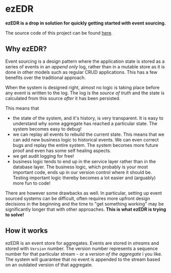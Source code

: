 # ezEDR

**ezEDR is a drop in solution for quickly getting started with event sourcing.**

The source code of this project can be found
[here](https://github.com/jaklec/ezEDR).

## Why ezEDR?

Event sourcing is a design pattern where the application state is stored as a
series of events in an _append only_ log, rather than in a mutable store as it
is done in other models such as regular CRUD applications. This has a few
benefits over the traditional approach.

When the system is designed right, almost no logic is taking place before any
event is written to the log. The log is the _source of truth_ and the state is
calculated from this source _after_ it has been persisted.

This means that

- the state of the system, and it's history, is very transparent. It is easy to
  understand why some aggregate has reached a particular state. The system
  becomes easy to debug!
- we can replay all events to rebuild the current state. This means that we can
  add new business logic to historical events. We can even correct bugs and
  replay the entire system. The system becomes more future proof and even has
  some self healing aspects.
- we get audit logging for free!
- business logic tends to end up in the service layer rather than in the
  database layer. The business logic, which probably is your most important
  code, ends up in our version control where it should be. Testing important
  logic thereby becomes a lot easier and (arguably) more fun to code!

There are however some drawbacks as well. In particular, setting up event
sourced systems can be difficult, often requires more upfront design decisions
in the beginning and the time to "get something working" may be significantly
longer that with other approaches. **This is what ezEDR is trying to solve!**

## How it works

ezEDR is an event store for aggregates. Events are stored in _streams_ and stored
with `Version` number. The version number represents a sequence number for that
particular stream - or a _version of the aggregate_ i you like. The system will
guarantee that no event is appended to the stream based on an outdated version of
that aggregate.
